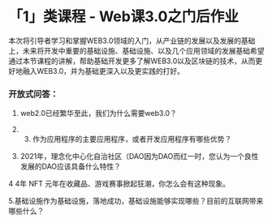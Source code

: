 # 「1」类课程 - Web课3.0之门后作业

本次将引导者学习和掌握WEB3.0领域的入门，从产业链的发展以及发展的基础上，未来将开发中重要的基础设施、基础设施、以及几个应用领域的发展基础希望通过本节课程的讲解，帮助基础开发更多了解WEB3.0以及区块链的技术，从而更好地融入WEB3.0，并为基础更深入以及更实践的打好。
### 开放式问答：
1. web2.0已经繁华至此，我们为什么需要web3.0？


2. 3. 作为应用程序的主要应用程序，或者开发应用程序有哪些优势？


3. 2021年，理念化中心化自治社区（DAO因为DAO而红一时，您认为一个良性发展的DAO应该具备什么特性？


4 4年 NFT 元年在收藏品、游戏赛事掀起狂潮，你怎么会有这种现象。


5.基础设施作为基础设施，落地成功，基础设施能够实现哪些？目前的互联网带来哪些什么？
